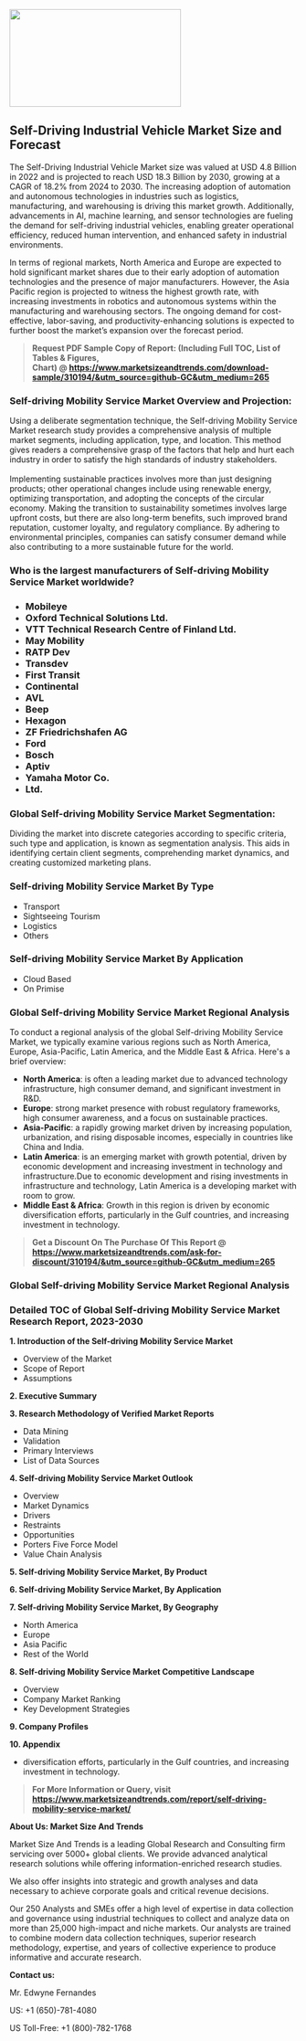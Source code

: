 <p><img class="alignnone size-medium wp-image-20088" src="https://ffe5etoiles.com/wp-content/uploads/2024/12/MST1-300x171.png" alt="" width="300" height="171" /></p><h2>Self-Driving Industrial Vehicle Market Size and Forecast</h2><p>The Self-Driving Industrial Vehicle Market size was valued at USD 4.8 Billion in 2022 and is projected to reach USD 18.3 Billion by 2030, growing at a CAGR of 18.2% from 2024 to 2030. The increasing adoption of automation and autonomous technologies in industries such as logistics, manufacturing, and warehousing is driving this market growth. Additionally, advancements in AI, machine learning, and sensor technologies are fueling the demand for self-driving industrial vehicles, enabling greater operational efficiency, reduced human intervention, and enhanced safety in industrial environments.</p><p>In terms of regional markets, North America and Europe are expected to hold significant market shares due to their early adoption of automation technologies and the presence of major manufacturers. However, the Asia Pacific region is projected to witness the highest growth rate, with increasing investments in robotics and autonomous systems within the manufacturing and warehousing sectors. The ongoing demand for cost-effective, labor-saving, and productivity-enhancing solutions is expected to further boost the market’s expansion over the forecast period. </p></p><blockquote id="" class=""><strong>Request PDF Sample Copy of Report: (Including Full TOC, List of Tables &amp; Figures, Chart)&nbsp;@&nbsp;<strong><a href="https://www.marketsizeandtrends.com/download-sample/310194/&utm_source=github-GC&utm_medium=265" target="_blank">https://www.marketsizeandtrends.com/download-sample/310194/&utm_source=github-GC&utm_medium=265</a></strong></strong></blockquote><h3 id="" class="">Self-driving Mobility Service Market&nbsp;Overview and Projection:</h3><p id="" class="">Using a deliberate segmentation technique, the Self-driving Mobility Service Market research study provides a comprehensive analysis of multiple market segments, including application, type, and location. This method gives readers a comprehensive grasp of the factors that help and hurt each industry in order to satisfy the high standards of industry stakeholders. <br /> <br />Implementing sustainable practices involves more than just designing products; other operational changes include using renewable energy, optimizing transportation, and adopting the concepts of the circular economy. Making the transition to sustainability sometimes involves large upfront costs, but there are also long-term benefits, such improved brand reputation, customer loyalty, and regulatory compliance. By adhering to environmental principles, companies can satisfy consumer demand while also contributing to a more sustainable future for the world.</p><h3 id="" class="">Who is the largest manufacturers of&nbsp;Self-driving Mobility Service Market worldwide?</h3><h3 class=""><p><ul><li>Mobileye </li><li> Oxford Technical Solutions Ltd. </li><li> VTT Technical Research Centre of Finland Ltd. </li><li> May Mobility </li><li> RATP Dev </li><li> Transdev </li><li> First Transit </li><li> Continental </li><li> AVL </li><li> Beep </li><li> Hexagon </li><li> ZF Friedrichshafen AG </li><li> Ford </li><li> Bosch </li><li> Aptiv </li><li> Yamaha Motor Co. </li><li> Ltd.</li></ul></p></h3><h3 id="" class="">Global&nbsp;Self-driving Mobility Service Market Segmentation:</h3><p id="" class="">Dividing the market into discrete categories according to specific criteria, such type and application, is known as segmentation analysis. This aids in identifying certain client segments, comprehending market dynamics, and creating customized marketing plans.</p><h3 id="" class="">Self-driving Mobility Service Market&nbsp;By Type</h3><p><p><ul><li>Transport</li><li> Sightseeing Tourism</li><li> Logistics</li><li> Others</p></li></ul></p></p><h3 id="" class="">Self-driving Mobility Service Market&nbsp;By Application</h3><p class=""><p><ul><li>Cloud Based</li><li> On Primise</li></ul></p></p><h3 id="" class="">Global Self-driving Mobility Service Market Regional Analysis</h3><p id="" class="">To conduct a regional analysis of the global Self-driving Mobility Service Market, we typically examine various regions such as North America, Europe, Asia-Pacific, Latin America, and the Middle East &amp; Africa. Here's a brief overview:</p><ul><li><strong>North America</strong>: is often a leading market due to advanced technology infrastructure, high consumer demand, and significant investment in R&amp;D.</li><li><strong>Europe</strong>: strong market presence with robust regulatory frameworks, high consumer awareness, and a focus on sustainable practices.</li><li><strong>Asia-Pacific</strong>: a rapidly growing market driven by increasing population, urbanization, and rising disposable incomes, especially in countries like China and India.</li><li><strong>Latin America</strong>: is an emerging market with growth potential, driven by economic development and increasing investment in technology and infrastructure.Due to economic development and rising investments in infrastructure and technology, Latin America is a developing market with room to grow.</li><li><strong>Middle East &amp; Africa</strong>: Growth in this region is driven by economic diversification efforts, particularly in the Gulf countries, and increasing investment in technology.</li></ul><blockquote id="" class=""><strong>Get a Discount On The Purchase Of This Report @ <strong><a href="https://www.marketsizeandtrends.com/ask-for-discount/310194/&utm_source=github-GC&utm_medium=265" target="_blank">https://www.marketsizeandtrends.com/ask-for-discount/310194/&utm_source=github-GC&utm_medium=265</a></strong></strong></blockquote><h3 id="" class="">Global Self-driving Mobility Service Market Regional Analysis</h3><h3 id="" class="">Detailed TOC of Global Self-driving Mobility Service Market Research Report, 2023-2030</h3><p id="" class=""><strong>1. Introduction of the Self-driving Mobility Service Market</strong></p><ul><li>Overview of the Market</li><li>Scope of Report</li><li>Assumptions</li></ul><p id="" class=""><strong>2. Executive Summary</strong></p><p id="" class=""><strong>3. Research Methodology of Verified Market Reports</strong></p><ul><li>Data Mining</li><li>Validation</li><li>Primary Interviews</li><li>List of Data Sources</li></ul><p id="" class=""><strong>4. Self-driving Mobility Service Market Outlook</strong></p><ul><li>Overview</li><li>Market Dynamics</li><li>Drivers</li><li>Restraints</li><li>Opportunities</li><li>Porters Five Force Model</li><li>Value Chain Analysis</li></ul><p id="" class=""><strong>5. Self-driving Mobility Service Market, By Product</strong></p><p id="" class=""><strong>6. Self-driving Mobility Service Market, By Application</strong></p><p id="" class=""><strong>7. Self-driving Mobility Service Market, By Geography</strong></p><ul><li>North America</li><li>Europe</li><li>Asia Pacific</li><li>Rest of the World</li></ul><p id="" class=""><strong>8. Self-driving Mobility Service Market Competitive Landscape</strong></p><ul><li>Overview</li><li>Company Market Ranking</li><li>Key Development Strategies</li></ul><p id="" class=""><strong>9. Company Profiles</strong></p><p id="" class=""><strong>10. Appendix</strong></p><ul><li>diversification efforts, particularly in the Gulf countries, and increasing investment in technology.</li></ul><blockquote id="" class=""><strong>For More Information or Query, visit <strong><strong><a href="https://www.marketsizeandtrends.com/report/self-driving-mobility-service-market/" target="_blank">https://www.marketsizeandtrends.com/report/self-driving-mobility-service-market/</a></strong></strong></strong></blockquote><p id="" class=""><strong>About Us: Market Size And Trends</strong></p><p id="" class="">Market Size And Trends is a leading Global Research and Consulting firm servicing over 5000+ global clients. We provide advanced analytical research solutions while offering information-enriched research studies.</p><p id="" class="">We also offer insights into strategic and growth analyses and data necessary to achieve corporate goals and critical revenue decisions.</p><p id="" class="">Our 250 Analysts and SMEs offer a high level of expertise in data collection and governance using industrial techniques to collect and analyze data on more than 25,000 high-impact and niche markets. Our analysts are trained to combine modern data collection techniques, superior research methodology, expertise, and years of collective experience to produce informative and accurate research.</p><p id="" class=""><strong>Contact us:</strong></p><p id="" class="">Mr. Edwyne Fernandes</p><p id="" class="">US: +1 (650)-781-4080</p><p id="" class="">US Toll-Free: +1 (800)-782-1768</p>
